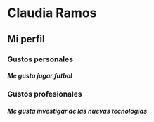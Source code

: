 # Claudia Ramos
## Mi perfil 
### Gustos personales
##### Me gusta jugar futbol 
### Gustos profesionales
##### Me gusta investigar de las nuevas tecnologias
